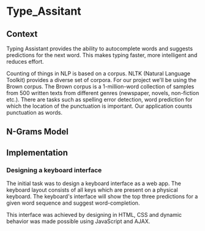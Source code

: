 # Type_Assitant

## Context

Typing Assistant provides the ability to autocomplete words and suggests predictions for the next word. This makes typing faster, more intelligent and reduces effort.

Counting of things in NLP is based on a corpus. NLTK (Natural Language Toolkit) provides a diverse set of corpora. For our project we'll be using the Brown corpus. The Brown corpus is a 1-million-word collection of samples from 500 written texts from different genres (newspaper, novels, non-fiction etc.). There are tasks such as spelling error detection, word prediction for which the location of the punctuation is important. Our application counts punctuation as words.

## N-Grams Model

## Implementation 
### Designing a keyboard interface

The initial task was to design a keyboard interface as a web app. The keyboard layout consists of all keys which are present on a physical keyboard. The keyboard's interface will show the top three predictions for a given word sequence and suggest word-completion.

This interface was achieved by designing in HTML, CSS and dynamic behavior was made possible using JavaScript and AJAX.

